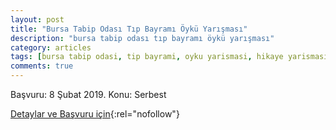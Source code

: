 ```yaml
---
layout: post
title: "Bursa Tabip Odası Tıp Bayramı Öykü Yarışması"
description: "bursa tabip odası tıp bayramı öykü yarışması"
category: articles
tags: [bursa tabip odasi, tip bayrami, oyku yarismasi, hikaye yarismasi]
comments: true
---
```


Başvuru: 8 Şubat 2019.
Konu: Serbest

[Detaylar ve Başvuru için](https://www.bto.org.tr/oyku-yarismasi/?utm_source=edebiyatyarismalari.com&utm_medium=affiliate){:rel="nofollow"}